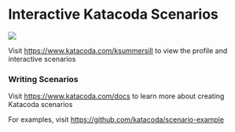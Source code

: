 # Interactive Katacoda Scenarios

[![](http://shields.katacoda.com/katacoda/ksummersill/count.svg)](https://www.katacoda.com/ksummersill "Get your profile on Katacoda.com")

Visit https://www.katacoda.com/ksummersill to view the profile and interactive scenarios

### Writing Scenarios
Visit https://www.katacoda.com/docs to learn more about creating Katacoda scenarios

For examples, visit https://github.com/katacoda/scenario-example
